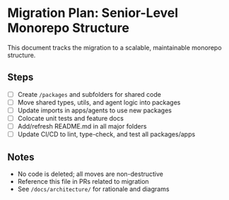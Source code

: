 # Migration Plan: Senior-Level Monorepo Structure

This document tracks the migration to a scalable, maintainable monorepo structure.

## Steps
- [ ] Create `/packages` and subfolders for shared code
- [ ] Move shared types, utils, and agent logic into packages
- [ ] Update imports in apps/agents to use new packages
- [ ] Colocate unit tests and feature docs
- [ ] Add/refresh README.md in all major folders
- [ ] Update CI/CD to lint, type-check, and test all packages/apps

## Notes
- No code is deleted; all moves are non-destructive
- Reference this file in PRs related to migration
- See `/docs/architecture/` for rationale and diagrams 